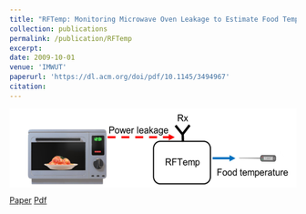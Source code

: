 ```yaml
---
title: "RFTemp: Monitoring Microwave Oven Leakage to Estimate Food Temperature"
collection: publications
permalink: /publication/RFTemp
excerpt: 
date: 2009-10-01
venue: 'IMWUT'
paperurl: 'https://dl.acm.org/doi/pdf/10.1145/3494967'
citation: 
---
```

<img src="/_publications/RFTEMP.png" style="display: block; margin: auto;" />

[Paper](https://doi.org/10.1145/3494967) [Pdf](https://dl.acm.org/doi/pdf/10.1145/3494967)
